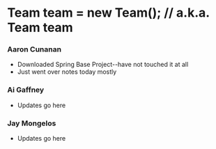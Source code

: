 # Team team = new Team();    // a.k.a. Team team

### Aaron Cunanan
- Downloaded Spring Base Project--have not touched it at all
- Just went over notes today mostly

### Ai Gaffney
- Updates go here

### Jay Mongelos
- Updates go here
